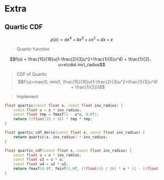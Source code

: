 &emsp;
# Extra

## Quartic CDF
$$p(x)=ax^4 + bx^3 + cx^2 + dx +e$$

>Quartic function

$$f(u) = \frac{15}{16}u(1-\frac{2}{3}u^2+\frac{1}{5}u^4) + \frac{1}{2}，u=x\cdot inv\_radius$$

>CDF of Quartic
$$F(u)=max(0, min(1, \frac{15}{16}u(1-\frac{2}{3}u^2+\frac{1}{5}u^4) + \frac{1}{2}))$$

>Implement
```c++
float quartic(const float x, const float inv_radius) {
	const float u = x * inv_radius;
	const float tmp = fmaxf(1 - u*u, 0.0f);
	return ((float)15 / 16) * tmp * tmp;
}

float quartic_cdf_deriv(const float x, const float inv_radius) {
	return quartic(x, inv_radius) * inv_radius;
}

float quartic_cdf(const float x, const float inv_radius) {
	const float u = x * inv_radius;
	const float u2 = u * u;
	const float u4 = u2 * u2;
	return fmaxf(0.0f, fminf(1.0f, ((float)15 / 16) * u * (1 - ((float)2 / 3) * u2 + ((float)1 / 5) * u4) + 0.5f));
}
```

